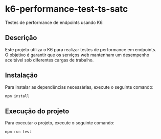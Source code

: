 # k6-performance-test-ts-satc

Testes de performance de endpoints usando K6.

## Descrição

Este projeto utiliza o K6 para realizar testes de performance em endpoints. O objetivo é garantir que os serviços web mantenham um desempenho aceitável sob diferentes cargas de trabalho.

## Instalação

Para instalar as dependências necessárias, execute o seguinte comando:

```sh
npm install
```

## Execução do projeto

Para executar o projeto, execute o seguinte comando:

```sh
npm run test
```